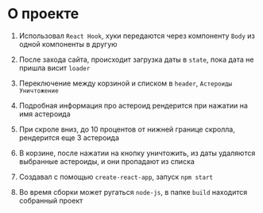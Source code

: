 # О проекте

1) Использовал `React Hook`, хуки передаются через компоненту `Body` из одной компоненты в другую

2) После захода сайта, происходит загрузка даты в `state`, пока дата не пришла висит `loader`

3) Переключение между корзиной и списком в `header`, `Астероиды` `Уничтожение`

4) Подробная информация про астероид рендерится при нажатии на имя астероида

5) При скроле вниз, до 10 процентов от нижней границе скролла, рендерится еще 3 астероида

6) В корзине, после нажатии на кнопку уничтожить, из даты удаляются выбранные астероиды, и они пропадают из списка

7) Создавал с помощью `create-react-app`, запуск  `npm start`

8) Во время сборки может ругаться `node-js`, в папке `build` находится собранный проект
